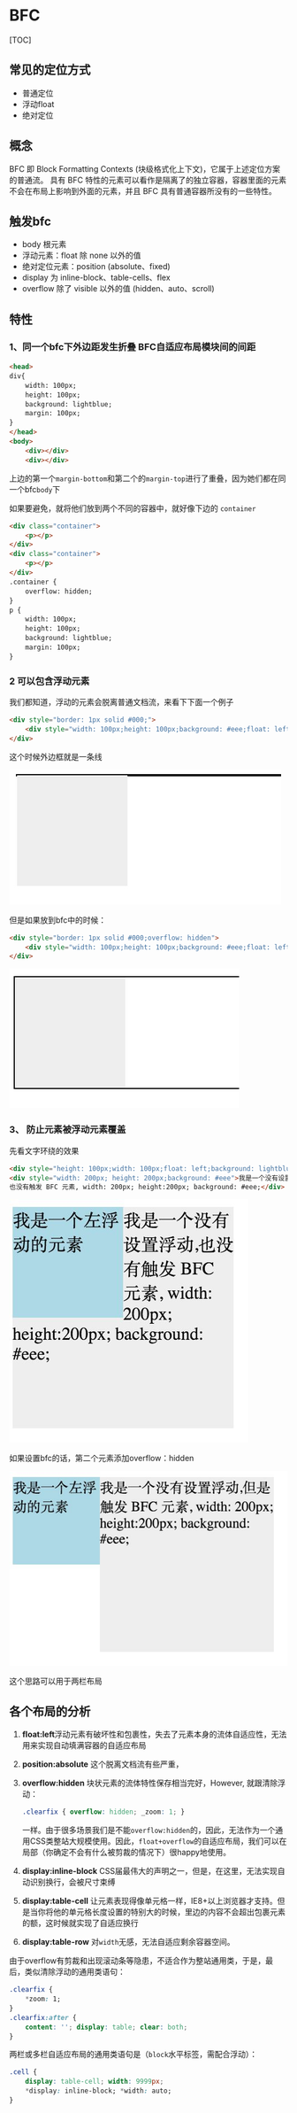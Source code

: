 # BFC

[TOC]

## 常见的定位方式

- 普通定位
- 浮动float
- 绝对定位

## 概念

BFC 即 Block Formatting Contexts (块级格式化上下文)，它属于上述定位方案的普通流。
具有 BFC 特性的元素可以看作是隔离了的独立容器，容器里面的元素不会在布局上影响到外面的元素，并且 BFC 具有普通容器所没有的一些特性。

## 触发bfc

- body 根元素
- 浮动元素：float 除 none 以外的值
- 绝对定位元素：position (absolute、fixed)
- display 为 inline-block、table-cells、flex
- overflow 除了 visible 以外的值 (hidden、auto、scroll)

## 特性

### 1、同一个bfc下外边距发生折叠 BFC自适应布局模块间的间距

````html
<head>
div{
    width: 100px;
    height: 100px;
    background: lightblue;
    margin: 100px;
}
</head>
<body>
    <div></div>
    <div></div>
````

上边的第一个`margin-bottom`和第二个的`margin-top`进行了重叠，因为她们都在同一个bfc`body`下

如果要避免，就将他们放到两个不同的容器中，就好像下边的 `container`

````Html
<div class="container">
    <p></p>
</div>
<div class="container">
    <p></p>
</div>
.container {
    overflow: hidden;
}
p {
    width: 100px;
    height: 100px;
    background: lightblue;
    margin: 100px;
}
````

### 2 可以包含浮动元素

我们都知道，浮动的元素会脱离普通文档流，来看下下面一个例子

````html
<div style="border: 1px solid #000;">
    <div style="width: 100px;height: 100px;background: #eee;float: left;"></div>
</div>
````

这个时候外边框就是一条线

![普通情况](./img/v2-371eb702274af831df909b2c55d6a14b_r.jpg)

但是如果放到bfc中的时候：

````html
<div style="border: 1px solid #000;overflow: hidden">
    <div style="width: 100px;height: 100px;background: #eee;float: left;"></div>
</div>
````

![bfc包含float的时候就可以撑开了](./img/bfc_float.jpg)

### 3、 防止元素被浮动元素覆盖

先看文字环绕的效果

````html
<div style="height: 100px;width: 100px;float: left;background: lightblue">我是一个左浮动的元素</div>
<div style="width: 200px; height: 200px;background: #eee">我是一个没有设置浮动,
也没有触发 BFC 元素, width: 200px; height:200px; background: #eee;</div>
````

![zhli](./img/bfc_overwrite.jpg)

如果设置bfc的话，第二个元素添加overflow：hidden

![覆盖图2](./img/bfc_overwrite2.jpg)

这个思路可以用于两栏布局

## 各个布局的分析

> [1、张鑫旭的博文]: http://www.zhangxinxu.com/wordpress/2015/02/css-deep-understand-flow-bfc-column-two-auto-layout/	" CSS深入理解流体特性和BFC特性下多栏自适应布局"

1. **float:left**浮动元素有破坏性和包裹性，失去了元素本身的流体自适应性，无法用来实现自动填满容器的自适应布局

2. **position:absolute** 这个脱离文档流有些严重，

3. **overflow:hidden** 块状元素的流体特性保存相当完好，However, 就跟清除浮动：

   ````css
   .clearfix { overflow: hidden; _zoom: 1; }
   ````

   一样。由于很多场景我们是不能`overflow:hidden`的，因此，无法作为一个通用CSS类整站大规模使用。因此，`float+overflow`的自适应布局，我们可以在局部（你确定不会有什么被剪裁的情况下）很happy地使用。

4. **display:inline-block** CSS届最伟大的声明之一，但是，在这里，无法实现自动识别换行，会被尺寸束缚

5. **display:table-cell** 让元素表现得像单元格一样，IE8+以上浏览器才支持。但是当你将他的单元格长度设置的特别大的时候，里边的内容不会超出包裹元素的额，这时候就实现了自适应换行

6. **display:table-row** 对`width`无感，无法自适应剩余容器空间。

由于overflow有剪裁和出现滚动条等隐患，不适合作为整站通用类，于是，最后，类似清除浮动的通用类语句：

```css
.clearfix {
    *zoom: 1;
}
.clearfix:after {
    content: ''; display: table; clear: both;
}
```

两栏或多栏自适应布局的通用类语句是（`block`水平标签，需配合浮动）：

```css
.cell {
    display: table-cell; width: 9999px;
    *display: inline-block; *width: auto;
}
```